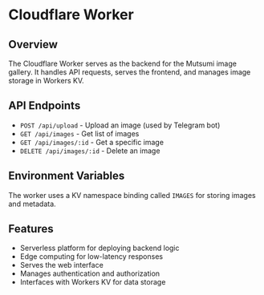 # Cloudflare Worker

## Overview

The Cloudflare Worker serves as the backend for the Mutsumi image gallery. It handles API requests, serves the frontend, and manages image storage in Workers KV.

## API Endpoints

- `POST /api/upload` - Upload an image (used by Telegram bot)
- `GET /api/images` - Get list of images
- `GET /api/images/:id` - Get a specific image
- `DELETE /api/images/:id` - Delete an image

## Environment Variables

The worker uses a KV namespace binding called `IMAGES` for storing images and metadata.

## Features

- Serverless platform for deploying backend logic
- Edge computing for low-latency responses
- Serves the web interface
- Manages authentication and authorization
- Interfaces with Workers KV for data storage